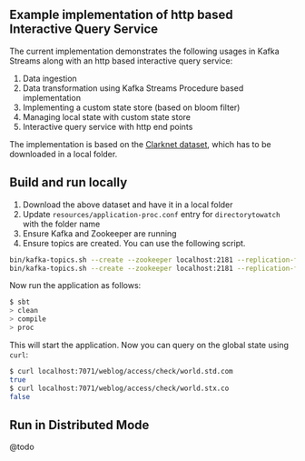 ## Example implementation of http based Interactive Query Service

The current implementation demonstrates the following usages in Kafka Streams along with an http based interactive query service:

1. Data ingestion
2. Data transformation using Kafka Streams Procedure based implementation
3. Implementing a custom state store (based on bloom filter)
4. Managing local state with custom state store
5. Interactive query service with http end points 

The implementation is based on the [Clarknet dataset](http://ita.ee.lbl.gov/html/contrib/ClarkNet-HTTP.html), which has to be downloaded in a local folder.

## Build and run locally

1. Download the above dataset and have it in a local folder
2. Update `resources/application-proc.conf` entry for `directorytowatch` with the folder name
4. Ensure Kafka and Zookeeper are running
5. Ensure topics are created. You can use the following script.

```bash
bin/kafka-topics.sh --create --zookeeper localhost:2181 --replication-factor 1 --partitions 1 --topic logerr-proc
bin/kafka-topics.sh --create --zookeeper localhost:2181 --replication-factor 1 --partitions 1 --topic server-log-proc
```

Now run the application as follows:

```bash
$ sbt
> clean
> compile
> proc
```

This will start the application. Now you can query on the global state using `curl`:

```bash
$ curl localhost:7071/weblog/access/check/world.std.com
true
$ curl localhost:7071/weblog/access/check/world.stx.co
false
```

## Run in Distributed Mode

@todo